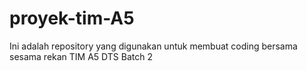 # proyek-tim-A5
Ini adalah repository yang digunakan untuk membuat coding bersama sesama rekan TIM A5 DTS Batch 2
